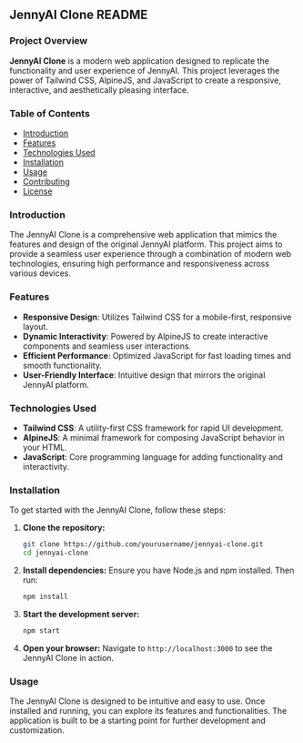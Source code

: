 ## JennyAI Clone README

### Project Overview

**JennyAI Clone** is a modern web application designed to replicate the functionality and user experience of JennyAI. This project leverages the power of Tailwind CSS, AlpineJS, and JavaScript to create a responsive, interactive, and aesthetically pleasing interface.

### Table of Contents

- [Introduction](#introduction)
- [Features](#features)
- [Technologies Used](#technologies-used)
- [Installation](#installation)
- [Usage](#usage)
- [Contributing](#contributing)
- [License](#license)

### Introduction

The JennyAI Clone is a comprehensive web application that mimics the features and design of the original JennyAI platform. This project aims to provide a seamless user experience through a combination of modern web technologies, ensuring high performance and responsiveness across various devices.

### Features

- **Responsive Design**: Utilizes Tailwind CSS for a mobile-first, responsive layout.
- **Dynamic Interactivity**: Powered by AlpineJS to create interactive components and seamless user interactions.
- **Efficient Performance**: Optimized JavaScript for fast loading times and smooth functionality.
- **User-Friendly Interface**: Intuitive design that mirrors the original JennyAI platform.

### Technologies Used

- **Tailwind CSS**: A utility-first CSS framework for rapid UI development.
- **AlpineJS**: A minimal framework for composing JavaScript behavior in your HTML.
- **JavaScript**: Core programming language for adding functionality and interactivity.

### Installation

To get started with the JennyAI Clone, follow these steps:

1. **Clone the repository:**

   ```bash
   git clone https://github.com/yourusername/jennyai-clone.git
   cd jennyai-clone
   ```

2. **Install dependencies:**
   Ensure you have Node.js and npm installed. Then run:

   ```bash
   npm install
   ```

3. **Start the development server:**

   ```bash
   npm start
   ```

4. **Open your browser:**
   Navigate to `http://localhost:3000` to see the JennyAI Clone in action.

### Usage

The JennyAI Clone is designed to be intuitive and easy to use. Once installed and running, you can explore its features and functionalities. The application is built to be a starting point for further development and customization.
